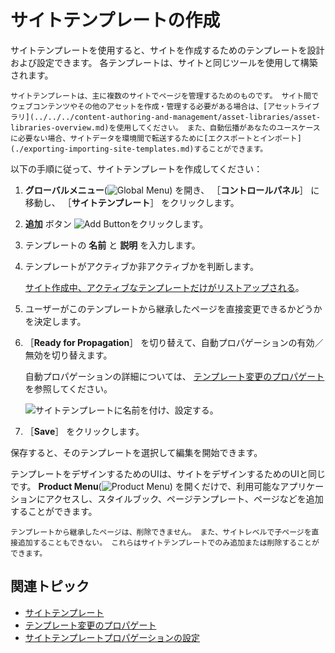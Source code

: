 # サイトテンプレートの作成

サイトテンプレートを使用すると、サイトを作成するためのテンプレートを設計および設定できます。 各テンプレートは、サイトと同じツールを使用して構築されます。

```{tip}
サイトテンプレートは、主に複数のサイトでページを管理するためのものです。 サイト間でウェブコンテンツやその他のアセットを作成・管理する必要がある場合は、[アセットライブラリ](../../../content-authoring-and-management/asset-libraries/asset-libraries-overview.md)を使用してください。 また、自動伝播があなたのユースケースに必要ない場合、サイトデータを環境間で転送するために[エクスポートとインポート](./exporting-importing-site-templates.md)することができます。
```

以下の手順に従って、サイトテンプレートを作成してください：

1. **グローバルメニュー**(![Global Menu](../../../images/icon-applications-menu.png)) を開き、 ［**コントロールパネル**］ に移動し、 ［**サイトテンプレート**］ をクリックします。

1. **追加** ボタン ![Add Button](../../../images/icon-add.png)をクリックします。

1. テンプレートの **名前** と **説明** を入力します。

1. テンプレートがアクティブか非アクティブかを判断します。

   [サイト作成中、アクティブなテンプレートだけがリストアップされる](../adding-a-site.md)。

1. ユーザーがこのテンプレートから継承したページを直接変更できるかどうかを決定します。

1. ［**Ready for Propagation**］ を切り替えて、自動プロパゲーションの有効／無効を切り替えます。

   自動プロパゲーションの詳細については、 [テンプレート変更のプロパゲート](./propagating-template-changes.md) を参照してください。

   ![サイトテンプレートに名前を付け、設定する。](./creating-site-templates/images/01.png)

1. ［**Save**］ をクリックします。

保存すると、そのテンプレートを選択して編集を開始できます。

テンプレートをデザインするためのUIは、サイトをデザインするためのUIと同じです。 **Product Menu**(![Product Menu](../../../images/icon-product-menu.png)) を開くだけで、利用可能なアプリケーションにアクセスし、スタイルブック、ページテンプレート、ページなどを追加することができます。

```{important}
テンプレートから継承したページは、削除できません。 また、サイトレベルで子ページを直接追加することもできない。 これらはサイトテンプレートでのみ追加または削除することができます。
```

## 関連トピック

* [サイトテンプレート](../site-templates.md)
* [テンプレート変更のプロパゲート](./propagating-template-changes.md)
* [サイトテンプレートプロパゲーションの設定](./configuring-site-template-propagation.md)
